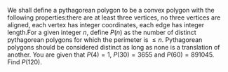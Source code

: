 We shall define a pythagorean polygon  to be a convex polygon with the following properties:there are at least three vertices,
no three vertices are aligned,
each vertex has integer coordinates,
each edge has integer length.For a given integer $n$, define $P(n)$ as the number of distinct pythagorean polygons for which the perimeter is $\le n$.
Pythagorean polygons should be considered distinct as long as none is a translation of another.
You are given that $P(4) = 1$, $P(30) = 3655$ and $P(60) = 891045$.
Find $P(120)$.